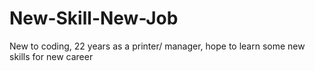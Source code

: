 # New-Skill-New-Job
New to coding, 22 years as a printer/ manager, hope to learn some new skills for new career
